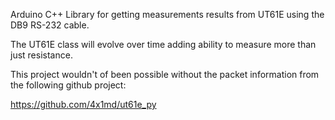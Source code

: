 Arduino C++ Library for getting measurements results from UT61E using the DB9 RS-232 cable.

The UT61E class will evolve over time adding ability to measure more than just resistance.

This project wouldn't of been possible without the packet information from the following github project:

https://github.com/4x1md/ut61e_py
